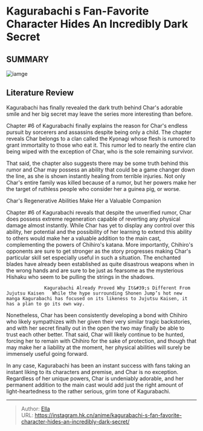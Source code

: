 # Kagurabachi s Fan-Favorite Character Hides An Incredibly Dark Secret


## SUMMARY 

![iamge](https://static1.srcdn.com/wordpress/wp-content/uploads/2023/10/kagurabachi-chihiro-and-char.jpg)

## Literature Review

Kagurabachi has finally revealed the dark truth behind Char&#39;s adorable smile and her big secret may leave the series more interesting than before.





Chapter #6 of Kagurabachi finally explains the reason for Char&#39;s endless pursuit by sorcerers and assassins despite being only a child. The chapter reveals Char belongs to a clan called the Kyonagi whose flesh is rumored to grant immortality to those who eat it. This rumor led to nearly the entire clan being wiped with the exception of Char, who is the sole remaining survivor.




          

That said, the chapter also suggests there may be some truth behind this rumor and Char may possess an ability that could be a game changer down the line, as she is shown instantly healing from terrible injuries. Not only Char&#39;s entire family was killed because of a rumor, but her powers make her the target of ruthless people who consider her a guinea pig, or worse.


 Char&#39;s Regenerative Abilities Make Her a Valuable Companion 
          

Chapter #6 of Kagurabachi reveals that despite the unverified rumor, Char does possess extreme regeneration capable of reverting any physical damage almost instantly. While Char has yet to display any control over this ability, her potential and the possibility of her learning to extend this ability to others would make her a valuable addition to the main cast, complementing the powers of Chihiro&#39;s katana. More importantly, Chihiro&#39;s opponents are sure to get stronger as the story progresses making Char&#39;s particular skill set especially useful in such a situation. The enchanted blades have already been established as quite disastrous weapons when in the wrong hands and are sure to be just as fearsome as the mysterious Hishaku who seem to be pulling the strings in the shadows.




                  Kagurabachi Already Proved Why It&#39;s Different From Jujutsu Kaisen   While the hype surrounding Shonen Jump’s hot new manga Kagurabachi has focused on its likeness to Jujutsu Kaisen, it has a plan to go its own way.   

Nonetheless, Char has been consistently developing a bond with Chihiro who likely sympathizes with her given their very similar tragic backstories, and with her secret finally out in the open the two may finally be able to trust each other better. That said, Char will likely continue to be hunted, forcing her to remain with Chihiro for the sake of protection, and though that may make her a liability at the moment, her physical abilities will surely be immensely useful going forward.

In any case, Kagurabachi has been an instant success with fans taking an instant liking to its characters and premise, and Char is no exception. Regardless of her unique powers, Char is undeniably adorable, and her permanent addition to the main cast would add just the right amount of light-heartedness to the rather serious, grim tone of Kagurabachi.






---

> Author: [Ella](https://instagram.hk.cn/)  
> URL: https://instagram.hk.cn/anime/kagurabachi-s-fan-favorite-character-hides-an-incredibly-dark-secret/  

